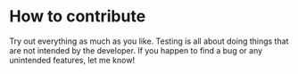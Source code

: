 # How to contribute

Try out everything as much as you like. Testing is all about doing things that are not intended by the developer.
If you happen to find a bug or any unintended features, let me know!
